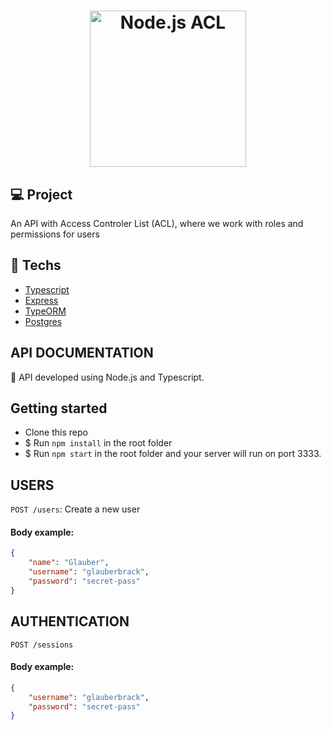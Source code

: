 <h1 align="center">
    <img alt="Node.js ACL" title="#acl-nodejs" src=".github/logo.svg" width="250px" />
</h1>

## 💻 Project
An API with Access Controler List (ACL), where we work with roles and permissions for users

## :rocket: Techs

- [Typescript](https://www.typescriptlang.org/)
- [Express](https://expressjs.com/pt-br/)
- [TypeORM](https://typeorm.io/)
- [Postgres](https://www.postgresql.org/)

## API DOCUMENTATION

:rocket: API developed using Node.js and Typescript.

## Getting started

- Clone this repo
- \$ Run `npm install` in the root folder
- \$ Run `npm start` in the root folder and your server will run on port 3333.


## USERS

`POST /users`: Create a new user

#### Body example:

```json
{
    "name": "Glauber",
    "username": "glauberbrack",
    "password": "secret-pass"
}
```

## AUTHENTICATION

`POST /sessions`

#### Body example:

```json
{
    "username": "glauberbrack",
    "password": "secret-pass"
}
```